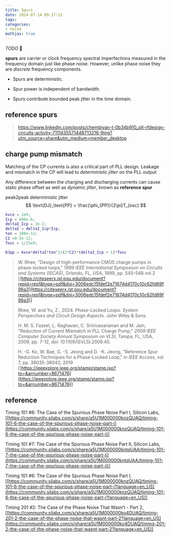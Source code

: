 ```yaml
---
title: Spurs
date: 2024-07-14 09:17:11
tags:
categories:
- noise
mathjax: true
---
```


*TODO* &#128197;


**spurs** are carrier or clock frequency spectral imperfections measured in the frequency domain just like phase noise. However, unlike phase noise they are *discrete* frequency components.

- Spurs are deterministic.

- Spur power is independent of bandwidth.

- Spurs contribute bounded peak jitter in the time domain.



## reference spurs



> https://www.linkedin.com/posts/chembiyan-t-0b34b910_pll-rfdesign-circuits-activity-7111435571448713216-9jng?utm_source=share&utm_medium=member_desktop



## charge pump mismatch

Matching of the CP currents is also a critical part of PLL design. Leakage and mismatch in the CP will lead to *deterministic jitter* on the PLL output

Any difference between the charging and discharging currents can cause static phase offset as well as *dynamic jitter*, known as **reference spur**



peak2peak deterministic jitter
$$
\text{DJ}_\text{PP} = \frac{\phi_{PP}}{2\pi}T_{osc}
$$


```matlab
kvco = 1e9;
Icp = 600e-6;
deltaI_Icp = 3e-2;
deltaI = deltaI_Icp*Icp;
ton = 100e-12;
C2 =0.5e-12;
Tosc = 1/15e9;

DJpp = kvco*deltaI*ton^2/(2*C2)*(deltaI_Icp + 1)*Tosc
```



> W. Rhee, "Design of high-performance CMOS charge pumps in phase-locked loops," *1999 IEEE International Symposium on Circuits and Systems (ISCAS)*, Orlando, FL, USA, 1999, pp. 545-548 vol.2 [[https://citeseerx.ist.psu.edu/document?repid=rep1&type=pdf&doi=3006edc15fdef2e71674d4170c10c62fd69f96a3](https://citeseerx.ist.psu.edu/document?repid=rep1&type=pdf&doi=3006edc15fdef2e71674d4170c10c62fd69f96a3)]
>
> Rhee, W. and Yu, Z., 2024. *Phase-Locked Loops: System Perspectives and Circuit Design Aspects*. John Wiley & Sons.
>
> H. M. S. Fazeel, L. Raghavan, C. Srinivasaraman and M. Jain, "Reduction of Current Mismatch in PLL Charge Pump," *2009 IEEE Computer Society Annual Symposium on VLSI*, Tampa, FL, USA, 2009, pp. 7-12, doi: 10.1109/ISVLSI.2009.45.
>
> H. -G. Ko, W. Bae, G. -S. Jeong and D. -K. Jeong, "Reference Spur Reduction Techniques for a Phase-Locked Loop," in *IEEE Access*, vol. 7, pp. 38035-38043, 2019 [[https://ieeexplore.ieee.org/stamp/stamp.jsp?tp=&arnumber=8671476](https://ieeexplore.ieee.org/stamp/stamp.jsp?tp=&arnumber=8671476)]








## reference

Timing 101 #6: The Case of the Spurious Phase Noise Part I, Silicon Labs, [[https://community.silabs.com/s/share/a5U1M000000knzQUAQ/timing-101-6-the-case-of-the-spurious-phase-noise-part-i](https://community.silabs.com/s/share/a5U1M000000knzQUAQ/timing-101-6-the-case-of-the-spurious-phase-noise-part-i)]

Timing 101 #7: The Case of the Spurious Phase Noise Part II, Silicon Labs, [[https://community.silabs.com/s/share/a5U1M000000kntqUAA/timing-101-7-the-case-of-the-spurious-phase-noise-part-ii](https://community.silabs.com/s/share/a5U1M000000kntqUAA/timing-101-7-the-case-of-the-spurious-phase-noise-part-ii)]

Timing 101 #6: The Case of the Spurious Phase Noise Part I, [[https://community.silabs.com/s/share/a5U1M000000knzQUAQ/timing-101-6-the-case-of-the-spurious-phase-noise-part-i?language=en_US](https://community.silabs.com/s/share/a5U1M000000knzQUAQ/timing-101-6-the-case-of-the-spurious-phase-noise-part-i?language=en_US)]

Timing 201 #2: The Case of the Phase Noise That Wasn’t - Part 2, [[https://community.silabs.com/s/share/a5U1M000000ko4DUAQ/timing-201-2-the-case-of-the-phase-noise-that-wasnt-part-2?language=en_US](https://community.silabs.com/s/share/a5U1M000000ko4DUAQ/timing-201-2-the-case-of-the-phase-noise-that-wasnt-part-2?language=en_US)]

